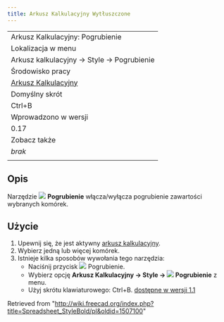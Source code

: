 ```yaml
---
title: Arkusz Kalkulacyjny Wytłuszczone
---
```

|  |
| --- |
| Arkusz Kalkulacyjny: Pogrubienie |
| Lokalizacja w menu |
| Arkusz kalkulacyjny → Style → Pogrubienie |
| Środowisko pracy |
| [Arkusz Kalkulacyjny](/Spreadsheet_Workbench/pl "Spreadsheet Workbench/pl") |
| Domyślny skrót |
| Ctrl+B |
| Wprowadzono w wersji |
| 0.17 |
| Zobacz także |
| *brak* |
|  |

## Opis

Narzędzie ![](/images/Spreadsheet_StyleBold.svg) **Pogrubienie** włącza/wyłącza pogrubienie zawartości wybranych komórek.

## Użycie

1. Upewnij się, że jest aktywny [arkusz kalkulacyjny](/Spreadsheet_CreateSheet/pl "Spreadsheet CreateSheet/pl").
2. Wybierz jedną lub więcej komórek.
3. Istnieje kilka sposobów wywołania tego narzędzia:
   * Naciśnij przycisk ![](/images/Spreadsheet_StyleBold.svg) Pogrubienie.
   * Wybierz opcję **Arkusz Kalkulacyjny → Style → ![](/images/Spreadsheet_StyleBold.svg) Pogrubienie** z menu.
   * Użyj skrótu klawiaturowego: Ctrl+B. [dostępne w wersji 1.1](/Release_notes_1.1/pl "Release notes 1.1/pl")

Retrieved from "<http://wiki.freecad.org/index.php?title=Spreadsheet_StyleBold/pl&oldid=1507100>"